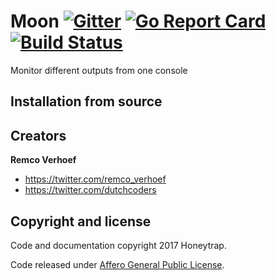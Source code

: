 # Moon [![Gitter](https://badges.gitter.im/Join%20Chat.svg)](https://gitter.im/dutchcoders/moon?utm_source=badge&utm_medium=badge&utm_campaign=&utm_campaign=pr-badge&utm_content=badge) [![Go Report Card](https://goreportcard.com/badge/dutchcoders/moon)](https://goreportcard.com/report/dutchcoders/moon) [![Build Status](https://travis-ci.org/dutchcoders/moon.svg?branch=master)](https://travis-ci.org/dutchcoders/moon)

Monitor different outputs from one console

## Installation from source

## Creators

**Remco Verhoef**
- <https://twitter.com/remco_verhoef>
- <https://twitter.com/dutchcoders>

## Copyright and license

Code and documentation copyright 2017 Honeytrap.

Code released under [Affero General Public License](LICENSE).
